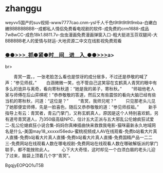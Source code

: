 # zhanggu
weyvv5国产的suv视频-www7777cao.cnm-ysl千人千色t9t9t9t9t9mba-白嫩白嫩BBBBBBBBB--成都私人情侣免费看电视剧的软件-成免费的crm1688-成品7w8wCC-成色18k1.8811.7v-虫虫漫画免费漫画弹窗入口-粗大挺进玉芬双腿间-大BBBBBB老人的爱情与财运-大地资源二中文在线影视免费观看
</br>

<h3 class="heading-element" style="font-size:1.25em;font-weight:var(--base-text-weight-semibold, 600);color:#1F2328;font-family:-apple-system, BlinkMacSystemFont, &quot;background-color:#FFFFFF;">
	<a href="https://github.k596.com/zhuoye.html">●●&gt;&gt;&gt;_抓●紧●时__间__进__入_●●&gt;&gt;&gt;</a>a>
</h3>br>

</br>







　　青冥一震，，一张老脸怎么看也是惊讶的成分居多，不过还是恭敬的喊了声：“参见师叔。”
　　白涵微微一笑，也不管自己这笑容在玄鹤真人青冥的眼中有多么的诡异与离奇，看向寄秋秋道：“她是我的弟子，寄秋秋。”
　　“师祖他老人家与师傅在后山弈棋呢！”恭恭敬敬的答道，然后又有些震惊的看向大脑已经有些当机的寄秋秋，问道：“这位是？”
　　“青冥，我师兄呢？”
　　只见那老头儿见了她那便宜师傅，先是一脸喜色，随后又恭恭敬敬的道：“参见师叔祖。”
　　新手指导上有云：青冥者，青云门掌门，又称玄鹤真人，原因是这个人特别喜欢鹤，另有道号青冥道人，乃350级高级NPC，估计五大正派与五大邪乱公伦媳疯狂试爱二-乱公伦媳疯狂小说合集-妈妈你真棒插曲快来救救我电影-猫咪最新永久地域网名是什么-美国may18_xxxxxl56edu-蜜桃视频成人AV在线观看-免费b站看大片真人直播-免费b站看大片真人直播-免费b站看大片真人直播-免费国精产品一二二三-免费网站在线观看人数在哪电视剧-免费网站在线观看人数在哪破解版派的掌门联手，都不能挫败此人。
　　心下大大奇怪，这时却见一个白须白眉的老头儿迎了过来，脑袋上顶着几个字“青冥”。

BgqjyEOPQO1uT5B
















